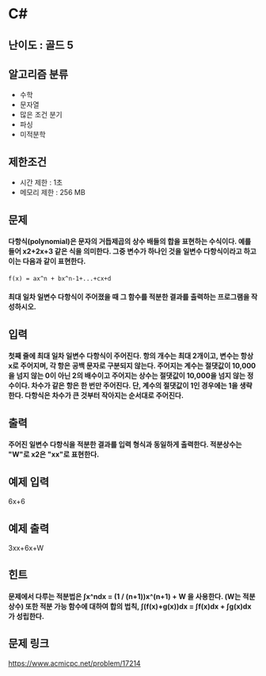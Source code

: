 # C#

## 난이도 : 골드 5

## 알고리즘 분류
  - 수학
  - 문자열
  - 많은 조건 분기
  - 파싱
  - 미적분학

## 제한조건
  - 시간 제한 : 1초
  - 메모리 제한 : 256 MB

## 문제
#### 다항식(polynomial)은 문자의 거듭제곱의 상수 배들의 합을 표현하는 수식이다. 예를 들어 x2+2x+3 같은 식을 의미한다. 그중 변수가 하나인 것을 일변수 다항식이라고 하고 이는 다음과 같이 표현한다.
	f(x) = ax^n + bx^n-1+...+cx+d
#### 최대 일차 일변수 다항식이 주어졌을 때 그 함수를 적분한 결과를 출력하는 프로그램을 작성하시오.

## 입력
#### 첫째 줄에 최대 일차 일변수 다항식이 주어진다. 항의 개수는 최대 2개이고, 변수는 항상 x로 주어지며, 각 항은 공백 문자로 구분되지 않는다. 주어지는 계수는 절댓값이 10,000을 넘지 않는 0이 아닌 2의 배수이고 주어지는 상수는 절댓값이 10,000을 넘지 않는 정수이다. 차수가 같은 항은 한 번만 주어진다. 단, 계수의 절댓값이 1인 경우에는 1을 생략한다. 다항식은 차수가 큰 것부터 작아지는 순서대로 주어진다.

## 출력
#### 주어진 일변수 다항식을 적분한 결과를 입력 형식과 동일하게 출력한다. 적분상수는 "W"로 x2은 "xx"로 표현한다.

## 예제 입력
6x+6<br/>

## 예제 출력
3xx+6x+W<br/>

## 힌트
#### 문제에서 다루는 적분법은 ∫x^ndx = (1 / (n+1))x^(n+1) + W 을 사용한다. (W는 적분상수) 또한 적분 가능 함수에 대하여 합의 법칙, ∫(f(x)+g(x))dx = ∫f(x)dx + ∫g(x)dx 가 성립한다.

## 문제 링크
https://www.acmicpc.net/problem/17214